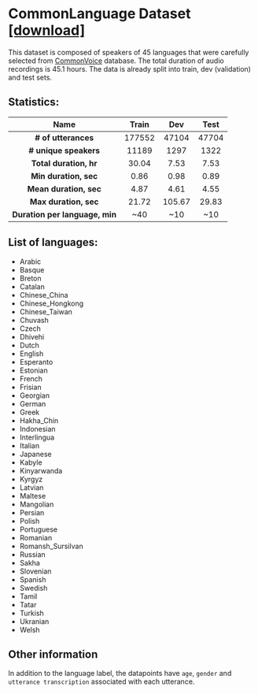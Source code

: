 # CommonLanguage Dataset [[download]](https://drive.google.com/uc?id=1Vzgod6NEYO1oZoz_EcgpZkUO9ohQcO1F)

This dataset is composed of speakers of 45 languages that were carefully selected from [CommonVoice](https://commonvoice.mozilla.org/) database. The total duration of audio recordings is 45.1 hours. The data is already split into train, dev (validation) and test sets.

## Statistics:

| Name                              | Train  | Dev    | Test  |
|:---------------------------------:|:------:|:------:|:-----:|
| **# of utterances**               | 177552 | 47104  | 47704 |
| **# unique speakers**             | 11189  | 1297   | 1322  |
| **Total duration, hr**            | 30.04  | 7.53   | 7.53  |
| **Min duration, sec**             | 0.86   | 0.98   | 0.89  |
| **Mean duration, sec**            | 4.87   | 4.61   | 4.55  |
| **Max duration, sec**             | 21.72  | 105.67 | 29.83 |
| **Duration per language, min**    | ~40    | ~10    | ~10   |

## List of languages:
* Arabic
* Basque
* Breton
* Catalan
* Chinese_China
* Chinese_Hongkong
* Chinese_Taiwan
* Chuvash
* Czech
* Dhivehi
* Dutch
* English
* Esperanto
* Estonian
* French
* Frisian
* Georgian
* German
* Greek
* Hakha_Chin
* Indonesian
* Interlingua
* Italian
* Japanese
* Kabyle
* Kinyarwanda
* Kyrgyz
* Latvian
* Maltese
* Mangolian
* Persian
* Polish
* Portuguese
* Romanian
* Romansh_Sursilvan
* Russian
* Sakha
* Slovenian
* Spanish
* Swedish
* Tamil
* Tatar
* Turkish
* Ukranian
* Welsh

## Other information
In addition to the language label, the datapoints have `age`, `gender` and `utterance transcription` associated with each utterance.
